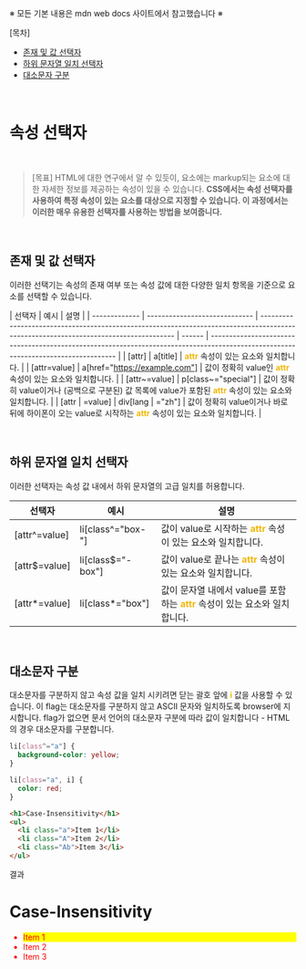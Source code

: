 ※ 모든 기본 내용은 mdn web docs 사이트에서 참고했습니다 ※

[목차]<br/>

- [존재 및 값 선택자](#존재-및-값-선택자)<br/>
- [하위 문자열 일치 선택자](#하위-문자열-일치-선택자)<br/>
- [대소문자 구분](#대소문자-구분)<br/>

<br/>

# 속성 선택자

<br/>

> [목표] HTML에 대한 연구에서 알 수 있듯이, 요소에는 markup되는 요소에 대한 자세한 정보를 제공하는 속성이 있을 수 있습니다. <b>CSS에서는 속성 선택자를 사용하여 특정 속성이 있는 요소를 대상으로 지정할 수 있습니다. 이 과정에서는 이러한 매우 유용한 선택자를 사용하는 방법을 보여줍니다.</b>

<br/>

## 존재 및 값 선택자

이러한 선택기는 속성의 존재 여부 또는 속성 값에 대한 다양한 일치 항목을 기준으로 요소를 선택할 수 있습니다.

| 선택자        | 예시                          | 설명                                                                                                                                 |
| ------------- | ----------------------------- | ------------------------------------------------------------------------------------------------------------------------------------ | ------ | ---------------------------------------------------------------------------------------------------------------------------------- |
| [attr]        | a[title]                      | <b style="color: F2B705;">attr</b> 속성이 있는 요소와 일치합니다.                                                                    |
| [attr=value]  | a[href="https://example.com"] | 값이 정확히 value인 <b style="color: F2B705;">attr</b> 속성이 있는 요소와 일치합니다.                                                |
| [attr~=value] | p[class~="special"]           | 값이 정확히 value이거나 (공백으로 구분된) 값 목록에 value가 포함된 <b style="color: F2B705;">attr</b> 속성이 있는 요소와 일치합니다. |
| [attr         | =value]                       | div[lang                                                                                                                             | ="zh"] | 값이 정확히 value이거나 바로 뒤에 하이폰이 오는 value로 시작하는 <b style="color: F2B705;">attr</b> 속성이 있는 요소와 일치합니다. |

<br/>

## 하위 문자열 일치 선택자

이러한 선택자는 속성 값 내에서 하위 문자열의 고급 일치를 허용합니다.

| 선택자        | 예시              | 설명                                                                                                  |
| ------------- | ----------------- | ----------------------------------------------------------------------------------------------------- |
| [attr^=value] | li[class^="box-"] | 값이 value로 시작하는 <b style="color: F2B705;">attr</b> 속성이 있는 요소와 일치합니다.               |
| [attr$=value] | li[class$="-box"] | 값이 value로 끝나는 <b style="color: F2B705;">attr</b> 속성이 있는 요소와 일치합니다.                 |
| [attr*=value] | li[class*="box"]  | 값이 문자열 내에서 value를 포함하는 <b style="color: F2B705;">attr</b> 속성이 있는 요소와 일치합니다. |

<br/>

## 대소문자 구분

대소문자를 구분하지 않고 속성 값을 일치 시키려면 닫는 괄호 앞에 <b style="color: F2B705;">i</b> 값을 사용할 수 있습니다. 이 flag는 대소문자를 구분하지 않고 ASCII 문자와 일치하도록 browser에 지시합니다. flag가 없으면 문서 언어의 대소문자 구분에 따라 값이 일치합니다 - HTML의 경우 대소문자를 구분합니다.

```css
li[class^="a"] {
  background-color: yellow;
}

li[class="a", i] {
  color: red;
}
```

```html
<h1>Case-Insensitivity</h1>
<ul>
  <li class="a">Item 1</li>
  <li class="A">Item 2</li>
  <li class="Ab">Item 3</li>
</ul>
```

결과

<!DOCTYPE>
<html>
<head>
	<style>
		li[class^="a"] {
			background-color: yellow;
		}
    li[class^="a" i] {
    	color: red;
    }
  </style>
  <title>선택자 대소문자 구분</title>
</head>
<body>
	<h1>Case-Insensitivity</h1>
	<ul>
		<li class="a">Item 1</li>
		<li class="A">Item 2</li>
		<li class="Ab">Item 3</li>
	</ul>
</body>
</html>
